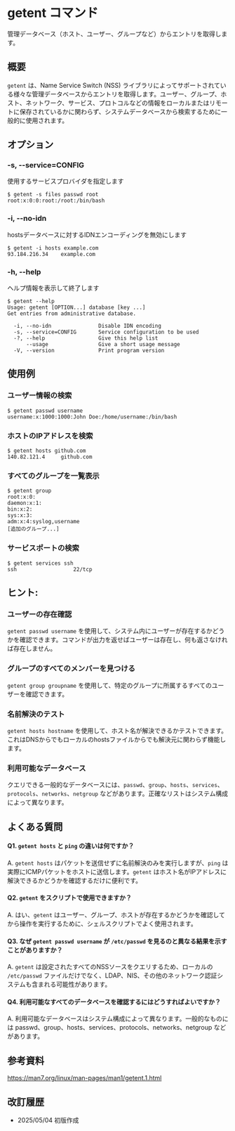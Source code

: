 # getent コマンド

管理データベース（ホスト、ユーザー、グループなど）からエントリを取得します。

## 概要

`getent` は、Name Service Switch (NSS) ライブラリによってサポートされている様々な管理データベースからエントリを取得します。ユーザー、グループ、ホスト、ネットワーク、サービス、プロトコルなどの情報をローカルまたはリモートに保存されているかに関わらず、システムデータベースから検索するために一般的に使用されます。

## オプション

### **-s, --service=CONFIG**

使用するサービスプロバイダを指定します

```console
$ getent -s files passwd root
root:x:0:0:root:/root:/bin/bash
```

### **-i, --no-idn**

hostsデータベースに対するIDNエンコーディングを無効にします

```console
$ getent -i hosts example.com
93.184.216.34    example.com
```

### **-h, --help**

ヘルプ情報を表示して終了します

```console
$ getent --help
Usage: getent [OPTION...] database [key ...]
Get entries from administrative database.

  -i, --no-idn               Disable IDN encoding
  -s, --service=CONFIG       Service configuration to be used
  -?, --help                 Give this help list
      --usage                Give a short usage message
  -V, --version              Print program version
```

## 使用例

### ユーザー情報の検索

```console
$ getent passwd username
username:x:1000:1000:John Doe:/home/username:/bin/bash
```

### ホストのIPアドレスを検索

```console
$ getent hosts github.com
140.82.121.4     github.com
```

### すべてのグループを一覧表示

```console
$ getent group
root:x:0:
daemon:x:1:
bin:x:2:
sys:x:3:
adm:x:4:syslog,username
[追加のグループ...]
```

### サービスポートの検索

```console
$ getent services ssh
ssh                  22/tcp
```

## ヒント:

### ユーザーの存在確認

`getent passwd username` を使用して、システム内にユーザーが存在するかどうかを確認できます。コマンドが出力を返せばユーザーは存在し、何も返さなければ存在しません。

### グループのすべてのメンバーを見つける

`getent group groupname` を使用して、特定のグループに所属するすべてのユーザーを確認できます。

### 名前解決のテスト

`getent hosts hostname` を使用して、ホスト名が解決できるかテストできます。これはDNSからでもローカルのhostsファイルからでも解決元に関わらず機能します。

### 利用可能なデータベース

クエリできる一般的なデータベースには、`passwd`、`group`、`hosts`、`services`、`protocols`、`networks`、`netgroup` などがあります。正確なリストはシステム構成によって異なります。

## よくある質問

#### Q1. `getent hosts` と `ping` の違いは何ですか？
A. `getent hosts` はパケットを送信せずに名前解決のみを実行しますが、`ping` は実際にICMPパケットをホストに送信します。`getent` はホスト名がIPアドレスに解決できるかどうかを確認するだけに便利です。

#### Q2. `getent` をスクリプトで使用できますか？
A. はい、`getent` はユーザー、グループ、ホストが存在するかどうかを確認してから操作を実行するために、シェルスクリプトでよく使用されます。

#### Q3. なぜ `getent passwd username` が `/etc/passwd` を見るのと異なる結果を示すことがありますか？
A. `getent` は設定されたすべてのNSSソースをクエリするため、ローカルの `/etc/passwd` ファイルだけでなく、LDAP、NIS、その他のネットワーク認証システムも含まれる可能性があります。

#### Q4. 利用可能なすべてのデータベースを確認するにはどうすればよいですか？
A. 利用可能なデータベースはシステム構成によって異なります。一般的なものには passwd、group、hosts、services、protocols、networks、netgroup などがあります。

## 参考資料

https://man7.org/linux/man-pages/man1/getent.1.html

## 改訂履歴

- 2025/05/04 初版作成